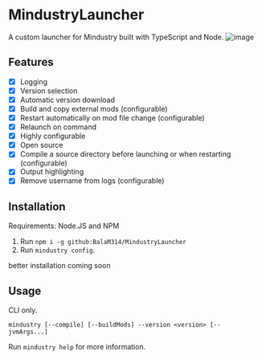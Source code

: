 # MindustryLauncher
A custom launcher for Mindustry built with TypeScript and Node.
![image](https://user-images.githubusercontent.com/71201189/167357688-f3e038b4-d67e-4019-aef0-8a7e57a38669.png)

## Features
* [x] Logging
* [x] Version selection
* [x] Automatic version download
* [x] Build and copy external mods (configurable)
* [x] Restart automatically on mod file change (configurable)
* [x] Relaunch on command
* [x] Highly configurable
* [x] Open source
* [x] Compile a source directory before launching or when restarting (configurable)
* [x] Output highlighting
* [x] Remove username from logs (configurable)

## Installation

Requirements: Node.JS and NPM

1. Run `npm i -g github:BalaM314/MindustryLauncher`
2. Run `mindustry config`.

better installation coming soon

## Usage
CLI only.

`mindustry [--compile] [--buildMods] --version <version> [-- jvmArgs...]`

Run `mindustry help` for more information.
